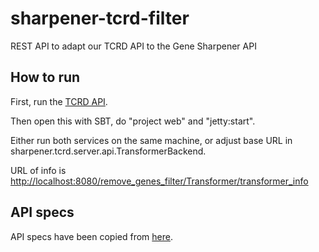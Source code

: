 # sharpener-tcrd-filter
REST API to adapt our TCRD API to the Gene Sharpener API

## How to run

First, run the [TCRD API](https://github.com/broadinstitute/tcrd-api).

Then open this with SBT, do "project web" and "jetty:start".

Either run both services on the same machine, or adjust base URL in sharpener.tcrd.server.api.TransformerBackend.

URL of info is
[http://localhost:8080/remove_genes_filter/Transformer/transformer_info](http://localhost:8080/remove_genes_filter/Transformer/transformer_info)

## API specs

API specs have been copied from
[here](https://github.com/broadinstitute/sharpener/blob/master/gene_transformer_api.yml).

